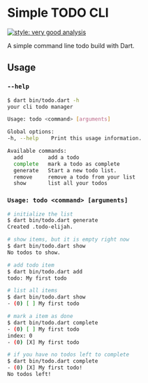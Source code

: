# Simple TODO CLI

[![style: very good analysis][vg_svg]][vg]

A simple command line todo build with Dart.

## Usage

### `--help`

```sh
$ dart bin/todo.dart -h
your cli todo manager

Usage: todo <command> [arguments]

Global options:
-h, --help    Print this usage information.

Available commands:
  add        add a todo
  complete   mark a todo as complete
  generate   Start a new todo list.
  remove     remove a todo from your list
  show       list all your todos
```

### `Usage: todo <command> [arguments]`

```sh
# initialize the list
$ dart bin/todo.dart generate
Created .todo-elijah.

# show items, but it is empty right now
$ dart bin/todo.dart show
No todos to show.

# add todo item
$ dart bin/todo.dart add
todo: My first todo

# list all items
$ dart bin/todo.dart show
- (0) [ ] My first todo

# mark a item as done
$ dart bin/todo.dart complete
- (0) [ ] My first todo
index: 0
- (0) [X] My first todo

# if you have no todos left to complete
$ dart bin/todo.dart complete
- (0) [X] My first todo!
No todos left!
```

[vg_svg]: https://img.shields.io/badge/style-very_good_analysis-B22C89.svg
[vg]: https://pub.dev/packages/very_good_analysis